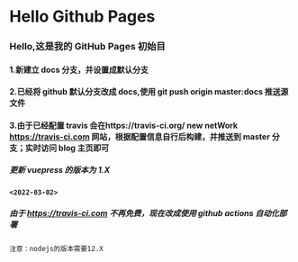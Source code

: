 <!--
 * @Author: GengHH
 * @Date: 2021-01-15 18:17:59
 * @LastEditors: GengHH
 * @LastEditTime: 2022-03-02 16:16:00
 * @Description: file content
 * @FilePath: \GengHH.github.io\README.md
-->

# Hello Github Pages

### Hello,这是我的 GitHub Pages 初始目

#### 1.新建立 docs 分支，并设置成默认分支

#### 2.已经将 github 默认分支改成 docs,使用 git push origin master:docs 推送源文件

#### 3.由于已经配置 travis 会在https://travis-ci.org/ new netWork https://travis-ci.com 网站，根据配置信息自行后构建，并推送到 master 分支；实时访问 blog 主页即可

##### 更新 vuepress 的版本为 1.X

#### `<2022-03-02>`

##### 由于 https://travis-ci.com 不再免费，现在改成使用 github actions 自动化部署

`注意：nodejs的版本需要12.X`
